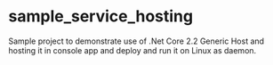 # sample_service_hosting
Sample project to demonstrate use of .Net Core 2.2 Generic Host and hosting it in console app and deploy and run it on Linux as daemon.  
